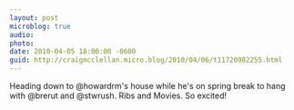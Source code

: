 ```yaml
---
layout: post
microblog: true
audio: 
photo: 
date: 2010-04-05 18:00:00 -0600
guid: http://craigmcclellan.micro.blog/2010/04/06/t11720982255.html
---
```

Heading down to @howardrm's house while he's on spring break to hang with @brerut and @stwrush. Ribs and Movies. So excited!
